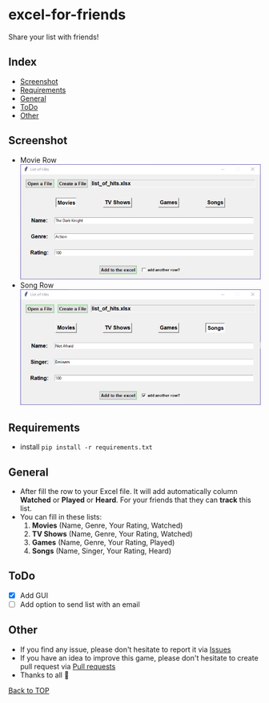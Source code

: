 # excel-for-friends

Share your list with friends!

## Index

- [Screenshot](#screenshot)
- [Requirements](#requirements)
- [General](#general)
- [ToDo](#todo)
- [Other](#other)

## Screenshot

* Movie Row
  ![screenshot](../screenshots/movie_row.png)
* Song Row
  ![screenshot](../screenshots/song_row.png)

## Requirements

* install
  ``
  pip install -r requirements.txt
  ``

## General

* After fill the row to your Excel file. It will add automatically column **Watched** or **Played** or **Heard**. For
  your friends that they can **track** this list.
* You can fill in these lists:
    1) **Movies** (Name, Genre, Your Rating, Watched)
    2) **TV Shows** (Name, Genre, Your Rating, Watched)
    3) **Games** (Name, Genre, Your Rating, Played)
    4) **Songs** (Name, Singer, Your Rating, Heard)

## ToDo

- [x] Add GUI
- [ ] Add option to send list with an email

## Other

* If you find any issue, please don't hesitate to report it
  via [Issues](https://github.com/Fearplay/excel-for-friends/issues)
* If you have an idea to improve this game, please don't hesitate to create pull request
  via [Pull requests](https://github.com/Fearplay/excel-for-friends/pulls)
* Thanks to all :green_heart:

[Back to TOP](#excel-for-friends)